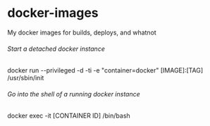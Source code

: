 # docker-images
My docker images for builds, deploys, and whatnot

###### Start a detached docker instance
docker run --privileged -d -ti -e "container=docker" [IMAGE]:[TAG] /usr/sbin/init

###### Go into the shell of a running docker instance
docker exec -it [CONTAINER ID] /bin/bash
